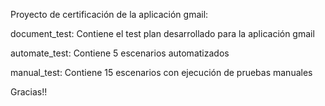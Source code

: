 Proyecto de certificación de la aplicación gmail:

document_test:
Contiene el test plan desarrollado para la aplicación gmail

automate_test:
Contiene 5 escenarios automatizados

manual_test:
Contiene 15 escenarios con ejecución de pruebas manuales

Gracias!!

